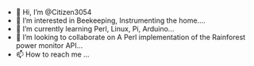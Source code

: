 - 👋 Hi, I’m @Citizen3054
- 👀 I’m interested in Beekeeping, Instrumenting the home....
- 🌱 I’m currently learning Perl, Linux, Pi, Arduino...
- 💞️ I’m looking to collaborate on A Perl implementation of the Rainforest power monitor API...
- 📫 How to reach me ...

<!---
Citizen3054/Citizen3054 is a ✨ special ✨ repository because its `README.md` (this file) appears on your GitHub profile.
You can click the Preview link to take a look at your changes.
--->
